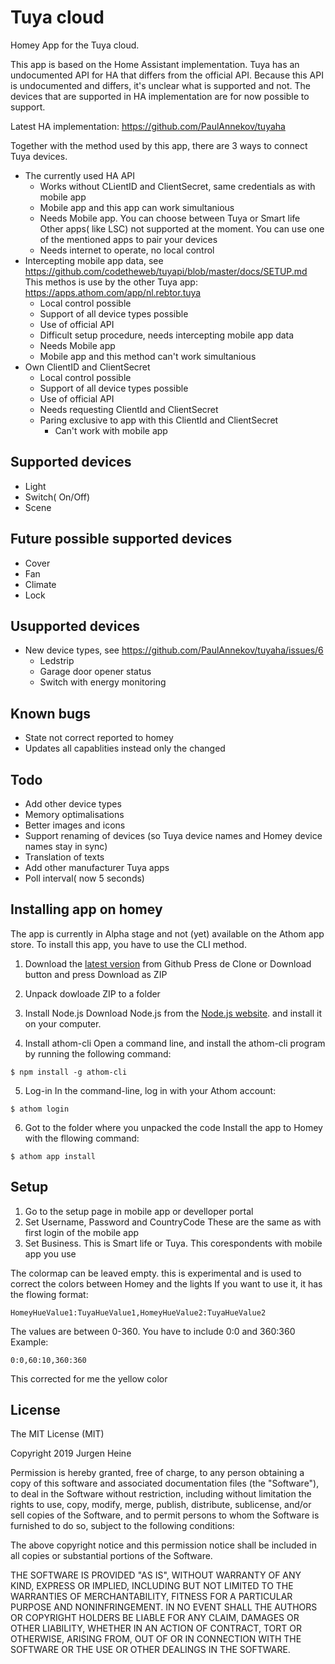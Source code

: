 # Tuya cloud

Homey App for the Tuya cloud.

This app is based on the Home Assistant implementation. Tuya has an undocumented API for HA that differs from the official API.
Because this API is undocumented and differs, it's unclear what is supported and not. The devices that are supported in HA implementation
are for now possible to support. 

Latest HA implementation: https://github.com/PaulAnnekov/tuyaha

Together with the method used by this app, there are 3 ways to connect Tuya devices. 
- The currently used HA API
	+ Works without CLientID and ClientSecret, same credentials as with mobile app
	+ Mobile app and this app can work simultanious
	- Needs Mobile app. You can choose between Tuya or Smart life
	  Other apps( like LSC) not supported at the moment. You can use one of the mentioned apps to pair your devices
	- Needs internet to operate, no local control
- Intercepting mobile app data, see https://github.com/codetheweb/tuyapi/blob/master/docs/SETUP.md
  This methos is use by the other Tuya app: https://apps.athom.com/app/nl.rebtor.tuya
	+ Local control possible
	+ Support of all device types possible
	+ Use of official API
	- Difficult setup procedure, needs intercepting mobile app data
	- Needs Mobile app
	- Mobile app and this method can't work simultanious
- Own ClientID and ClientSecret
	+ Local control possible
	+ Support of all device types possible
	+ Use of official API
	- Needs requesting ClientId and ClientSecret
	- Paring exclusive to app with this ClientId and ClientSecret
		- Can't work with mobile app
	
## Supported devices
- Light
- Switch( On/Off)
- Scene

## Future possible supported devices
- Cover
- Fan
- Climate
- Lock

## Usupported devices
- New device types, see https://github.com/PaulAnnekov/tuyaha/issues/6
	- Ledstrip
	- Garage door opener status
	- Switch with energy monitoring

## Known bugs
- State not correct reported to homey
- Updates all capablities instead only the changed

## Todo 
- Add other device types
- Memory optimalisations
- Better images and icons
- Support renaming of devices (so Tuya device names and Homey device names stay in sync)
- Translation of texts
- Add other manufacturer Tuya apps
- Poll interval( now 5 seconds)

## Installing app on homey
The app is currently in Alpha stage and not (yet) available on the Athom app store.
To install this app, you have to use the CLI method.

1. Download the [latest version](https://github.com/jurgenheine/com.tuya.cloud) from Github
Press de Clone or Download button and press Download as ZIP

2. Unpack dowloade ZIP to a folder

3.  Install Node.js
	Download Node.js from the [Node.js website](https://nodejs.org/en/). and install it on your computer.

4. Install athom-cli
Open a command line, and install the athom-cli program by running the following command:
```
$ npm install -g athom-cli
```

5. Log-in
In the command-line, log in with your Athom account:
```
$ athom login
```

6. Got to the folder where you unpacked the code
Install the app to Homey with the fllowing command:
```
$ athom app install
```

## Setup
1. Go to the setup page in mobile app or develloper portal
2. Set Username, Password and CountryCode
   These are the same as with first login of the mobile app
3. Set Business. This is Smart life or Tuya. This corespondents with mobile app you use

The colormap can be leaved empty. this is experimental and is used to correct the colors between Homey and the lights
If you want to use it, it has the flowing format: 
```
HomeyHueValue1:TuyaHueValue1,HomeyHueValue2:TuyaHueValue2
```
The values are between 0-360. You have to include 0:0 and 360:360
Example:
```
0:0,60:10,360:360
```
This corrected for me the yellow color

## License
The MIT License (MIT)

Copyright 2019 Jurgen Heine

Permission is hereby granted, free of charge, to any person obtaining a copy
of this software and associated documentation files (the "Software"), to deal
in the Software without restriction, including without limitation the rights
to use, copy, modify, merge, publish, distribute, sublicense, and/or sell
copies of the Software, and to permit persons to whom the Software is
furnished to do so, subject to the following conditions:

The above copyright notice and this permission notice shall be included in
all copies or substantial portions of the Software.

THE SOFTWARE IS PROVIDED "AS IS", WITHOUT WARRANTY OF ANY KIND, EXPRESS OR
IMPLIED, INCLUDING BUT NOT LIMITED TO THE WARRANTIES OF MERCHANTABILITY,
FITNESS FOR A PARTICULAR PURPOSE AND NONINFRINGEMENT. IN NO EVENT SHALL THE
AUTHORS OR COPYRIGHT HOLDERS BE LIABLE FOR ANY CLAIM, DAMAGES OR OTHER
LIABILITY, WHETHER IN AN ACTION OF CONTRACT, TORT OR OTHERWISE, ARISING FROM,
OUT OF OR IN CONNECTION WITH THE SOFTWARE OR THE USE OR OTHER DEALINGS IN
THE SOFTWARE.
